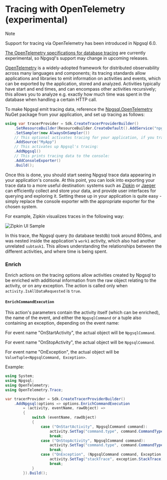 # Tracing with OpenTelemetry (experimental)

> [!NOTE]
> Support for tracing via OpenTelemetry has been introduced in Npgsql 6.0.
>
> [The OpenTelemetry specifications for database tracing](https://github.com/open-telemetry/opentelemetry-specification/blob/main/specification/trace/semantic_conventions/database.md) are currently experimental, so Npgsql's support may change in upcoming releases.

[OpenTelemetry](https://opentelemetry.io/) is a widely-adopted framework for distributed observability across many languages and components; its tracing standards allow applications and libraries to emit information on activities and events, which can be exported by the application, stored and analyzed. Activities typically have start and end times, and can encompass other activities recursively; this allows you to analyze e.g. exactly how much time was spent in the database when handling a certain HTTP call.

To make Npgsql emit tracing data, reference the [Npgsql.OpenTelemetry](https://www.nuget.org/packages/Npgsql.OpenTelemetry) NuGet package from your application, and set up tracing as follows:

```c#
using var tracerProvider = Sdk.CreateTracerProviderBuilder()
    .SetResourceBuilder(ResourceBuilder.CreateDefault().AddService("npgsql-tester"))
    .SetSampler(new AlwaysOnSampler())
    // This optional activates tracing for your application, if you trace your own activities:
    .AddSource("MyApp")
    // This activates up Npgsql's tracing:
    .AddNpgsql()
    // This prints tracing data to the console:
    .AddConsoleExporter()
    .Build();
```

Once this is done, you should start seeing Npgsql trace data appearing in your application's console. At this point, you can look into exporting your trace data to a more useful destination: systems such as [Zipkin](https://zipkin.io/) or [Jaeger](https://www.jaegertracing.io/) can efficiently collect and store your data, and provide user interfaces for querying and exploring it. Setting these up in your application is quite easy - simply replace the console exporter with the appropriate exporter for the chosen system.

For example, Zipkin visualizes traces in the following way:

![Zipkin UI Sample](/img/zipkin.png)

In this trace, the Npgsql query (to database testdb) took around 800ms, and was nested inside the application's `work1` activity, which also had another unrelated `subtask1`. This allows understanding the relationships between the different activities, and where time is being spent.

### Enrich

Enrich actions on the tracing options allow activities created by Npgsql to be enriched with additional information from the raw object relating to the activity, or on any exception.
The action is called only when `activity.IsAllDataRequested` is `true`.

#### `EnrichCommandExecution`

This action's parameters contain the activity itself (which can be enriched), the name of the event, and either the `NpgsqlCommand` or a tuple also containing an exception, depending on the event name:

For event name "OnStartActivity", the actual object will be `NpgsqlCommand`.

For event name "OnStopActivity", the actual object will be `NpgsqlCommand`.

For event name "OnException", the actual object will be `ValueTuple<NpgsqlCommand, Exception>`.

Example:

```csharp
using System;
using Npgsql;
using OpenTelemetry;
using OpenTelemetry.Trace;

var tracerProvider = Sdk.CreateTracerProviderBuilder()
    .AddNpgsql(options => options.EnrichCommandExecution
        = (activity, eventName, rawObject) =>
        {
            switch (eventName, rawObject)
            {
                case ("OnStartActivity", NpgsqlCommand command):
                    activity.SetTag("command.type", command.CommandType);
                    break;
                case ("OnStopActivity", NpgsqlCommand command):
                    activity.SetTag("command.type", command.CommandType);
                    break;
                case ("OnException", (NpgsqlCommand command, Exception exception)):
                    activity.SetTag("stackTrace", exception.StackTrace);
                    break;
            }
        }).Build();
```